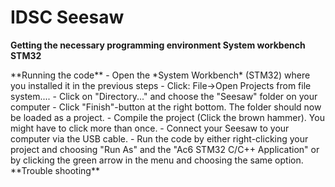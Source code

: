 # IDSC Seesaw

**Getting the necessary programming environment System workbench STM32**

<!-- - Go to `http://www.openstm32.org/HomePage`] 
- Create an account on the website and login
- At the end of Step 1 on the homepage, go to the download area `http://www.openstm32.org/Downloading%2Bthe%2BSystem%2BWorkbench%2Bfor%2BSTM32%2Binstaller`]

--------------------------------------------------------------------------
**A note about navigating on your computer using the terminal**

For the Mac and Linux installation is may be necessary to navigate to the folder to which you will have downloaded the programming environment file. If you are using Windows you should be able to bypass the following description.

Common commands to use for this are:
- ls - List all non-hidden files in a directory (same as the command "dir" for Windows)
- cd FOLDERNAME - "change directory", Changes the current directory in which the terminal is open to the one specified in FOLDERNAME. Use "cd .." to go back out of a folder. If necessary, "cd ~" brings you back to "home". 

--------------------------------------------------------------------------
**Mac**
- Scroll to header "Mac" and choose and download file: install_sw4stm32_macos_64bits-v2.2.run
- Move the downloaded file and folder of your choice
- Open the terminal and navigate to the created folder
- type `chmod 777 install_sw4stm32_macos_64bits-v2.2.run` to correct the access rights to the file
- Then run the install by typing `./install_sw4stm32_macos_64bits-v2.2.run` - An install window should appear after a short while
- Click through the install application and install the programming environment in your applications folder (the suggested default)
- The programming environment for the "Seesaw" project should now be successfully installed.

**Windows**
- Scroll to header "Windows" and choose and download file (for 64 bit version): install_sw4stm32_win_64bits-v2.2.exe

**Linux**
- Scroll to header "Linux" and choose and download file: install_sw4stm32_linux_64bits-v2.2.run
- Download the file
- Give the file executable rights
- Install the file (/bin/bash install_sw4stm32_linux_64bits-v2.2.run)

--------------------------------------------------------------------------

**Getting access to existing code**

*Version 1 (easier if not used to git or command line):*
Go to the top of this page and click the green button "Clone or download" on the right side. Download the zip file of the code and unzip it in a place of your choice. 

*Version 2 (from command line):*
Setup steps:
- Open a terminal on your computer
- Navigate to a folder of your choosing where to put the code
- Then type `git clone https://github.com/idsc-frazzoli/Seesaw.git` into your terminal

You should now have access to all the code required to set up the Seesaw in a folder of your choosing. 

--------------------------------------------------------------------------

--!>

**Running the code**
- Open the *System Workbench* (STM32) where you installed it in the previous steps
- Click: File->Open Projects from file system....  
- Click on "Directory..." and choose the "Seesaw" folder on your computer
- Click "Finish"-button at the right bottom. The folder should now be loaded as a project. 
- Compile the project (Click the brown hammer). You might have to click more than once. 
- Connect your Seesaw to your computer via the USB cable. 
- Run the code by either right-clicking your project and choosing "Run As" and the "Ac6 STM32 C/C++ Application" or by clicking the green arrow in the menu and choosing the same option.


**Trouble shooting**

<!-- - If your Seesaw reacts very strongly at the beginning, try to go to folder "userApps" to file "tControl.c" and lower the motor base spped "uiMotorBaseSpeed" and possibly also the scaling factor of the input commands "dAngleCorrectionConst". 
- If you manage to compile the Seesaw code but cannot run it due to an error similar to "OCD ...", very likely you have to click "Run As..." by right-clicking on your Seesaw project folder and then select the lowest option "Run Configurations". Here it is important that in the tab "Main" the "Target Information" at the bottom is set to: Mcu: "STM32L432KCUx", Board: "NUCLEO-L432KC"
